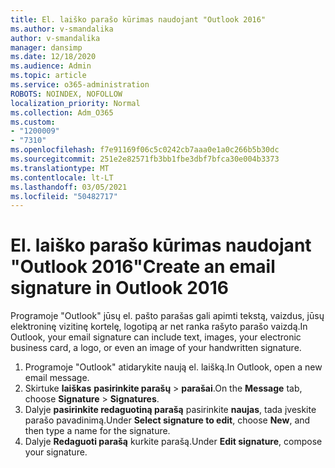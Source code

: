 ```yaml
---
title: El. laiško parašo kūrimas naudojant "Outlook 2016"
ms.author: v-smandalika
author: v-smandalika
manager: dansimp
ms.date: 12/18/2020
ms.audience: Admin
ms.topic: article
ms.service: o365-administration
ROBOTS: NOINDEX, NOFOLLOW
localization_priority: Normal
ms.collection: Adm_O365
ms.custom:
- "1200009"
- "7310"
ms.openlocfilehash: f7e91169f06c5c0242cb7aaa0e1a0c266b5b30dc
ms.sourcegitcommit: 251e2e82571fb3bb1fbe3dbf7bfca30e004b3373
ms.translationtype: MT
ms.contentlocale: lt-LT
ms.lasthandoff: 03/05/2021
ms.locfileid: "50482717"
---
```

# <a name="create-an-email-signature-in-outlook-2016"></a><span data-ttu-id="23f9f-102">El. laiško parašo kūrimas naudojant "Outlook 2016"</span><span class="sxs-lookup"><span data-stu-id="23f9f-102">Create an email signature in Outlook 2016</span></span>

<span data-ttu-id="23f9f-103">Programoje "Outlook" jūsų el. pašto parašas gali apimti tekstą, vaizdus, jūsų elektroninę vizitinę kortelę, logotipą ar net ranka rašyto parašo vaizdą.</span><span class="sxs-lookup"><span data-stu-id="23f9f-103">In Outlook, your email signature can include text, images, your electronic business card, a logo, or even an image of your handwritten signature.</span></span>

1. <span data-ttu-id="23f9f-104">Programoje "Outlook" atidarykite naują el. laišką.</span><span class="sxs-lookup"><span data-stu-id="23f9f-104">In Outlook, open a new email message.</span></span>
2. <span data-ttu-id="23f9f-105">Skirtuke **laiškas** **pasirinkite parašų**  >  **parašai**.</span><span class="sxs-lookup"><span data-stu-id="23f9f-105">On the **Message** tab, choose **Signature** > **Signatures**.</span></span>
3. <span data-ttu-id="23f9f-106">Dalyje **pasirinkite redaguotiną parašą** pasirinkite **naujas**, tada įveskite parašo pavadinimą.</span><span class="sxs-lookup"><span data-stu-id="23f9f-106">Under **Select signature to edit**, choose **New**, and then type a name for the signature.</span></span>
4. <span data-ttu-id="23f9f-107">Dalyje **Redaguoti parašą** kurkite parašą.</span><span class="sxs-lookup"><span data-stu-id="23f9f-107">Under **Edit signature**, compose your signature.</span></span>
